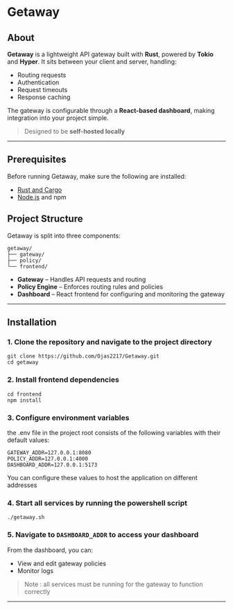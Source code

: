 # Getaway

## About
**Getaway** is a lightweight API gateway built with **Rust**, powered by **Tokio** and **Hyper**. It sits between your client and server, handling:

- Routing requests  
- Authentication  
- Request timeouts  
- Response caching  

The gateway is configurable through a **React-based dashboard**, making integration into your project simple.  

> Designed to be **self-hosted locally**

---

## Prerequisites
Before running Getaway, make sure the following are installed:

- [Rust and Cargo](https://www.rust-lang.org/tools/install)  
- [Node.js](https://nodejs.org/) and npm  

## Project Structure

Getaway is split into three components:

```
getaway/
├── gateway/
├── policy/
└── frontend/
```

- **Gateway** – Handles API requests and routing  
- **Policy Engine** – Enforces routing rules and policies  
- **Dashboard** – React frontend for configuring and monitoring the gateway

---

## Installation

### 1. Clone the repository and navigate to the project directory
```
git clone https://github.com/Ojas2217/Getaway.git
cd getaway
```
### 2. Install frontend dependencies
```
cd frontend
npm install
```
### 3. Configure environment variables
the .env file in the project root consists of the following variables with their default values:
```
GATEWAY_ADDR=127.0.0.1:8080
POLICY_ADDR=127.0.0.1:4000
DASHBOARD_ADDR=127.0.0.1:5173
```
You can configure these values to host the application on different addresses
### 4. Start all services by running the powershell script
```
./getaway.sh
```
### 5. Navigate to `DASHBOARD_ADDR` to access your dashboard
From the dashboard, you can:
- View and edit gateway policies
- Monitor logs
> Note : all services must be running for the gateway to function correctly
---
